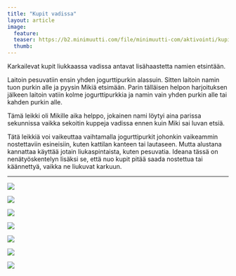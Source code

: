 ```yaml
---
title: "Kupit vadissa"
layout: article
image:
  feature:
  teaser: https://b2.minimuutti.com/file/minimuutti-com/aktivointi/kupit-vadissa/DSC40120-245px.jpg
  thumb:
---
```


Karkailevat kupit liukkaassa vadissa antavat lisähaastetta namien etsintään.

Laitoin pesuvatiin ensin yhden jogurttipurkin alassuin. Sitten laitoin namin tuon purkin alle ja pyysin Mikiä etsimään. Parin tälläisen helpon harjoituksen jälkeen laitoin vatiin kolme jogurttipurkkia ja namin vain yhden purkin alle tai kahden purkin alle.

Tämä leikki oli Mikille aika helppo, jokainen nami löytyi aina parissa sekunnissa vaikka sekoitin kuppeja vadissa ennen kuin Miki sai luvan etsiä.

Tätä leikkiä voi vaikeuttaa vaihtamalla jogurttipurkit johonkin vaikeammin nostettaviin esineisiin, kuten  kattilan kanteen tai lautaseen. Mutta alustana kannattaa käyttää jotain liukaspintaista, kuten pesuvatia. Ideana tässä on nenätyöskentelyn lisäksi se, että nuo kupit pitää saada nostettua tai käännettyä, vaikka ne liukuvat karkuun.

---

![](https://b2.minimuutti.com/file/minimuutti-com/aktivointi/kupit-vadissa/DSC39827-800px.jpg)

![](https://b2.minimuutti.com/file/minimuutti-com/aktivointi/kupit-vadissa/DSC39865-800px.jpg)

![](https://b2.minimuutti.com/file/minimuutti-com/aktivointi/kupit-vadissa/DSC39946-800px.jpg)

![](https://b2.minimuutti.com/file/minimuutti-com/aktivointi/kupit-vadissa/DSC40043-800px.jpg)

![](https://b2.minimuutti.com/file/minimuutti-com/aktivointi/kupit-vadissa/DSC40103-800px.jpg)

![](https://b2.minimuutti.com/file/minimuutti-com/aktivointi/kupit-vadissa/DSC40177-800px.jpg)

![](https://b2.minimuutti.com/file/minimuutti-com/aktivointi/kupit-vadissa/DSC42477-800px.jpg)
